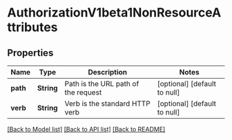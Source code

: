 # AuthorizationV1beta1NonResourceAttributes

## Properties
Name | Type | Description | Notes
------------ | ------------- | ------------- | -------------
**path** | **String** | Path is the URL path of the request | [optional] [default to null]
**verb** | **String** | Verb is the standard HTTP verb | [optional] [default to null]

[[Back to Model list]](../README.md#documentation-for-models) [[Back to API list]](../README.md#documentation-for-api-endpoints) [[Back to README]](../README.md)


